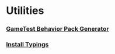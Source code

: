 # Utilities

### [GameTest Behavior Pack Generator](./bp-template/)

### [Install Typings](./install-typings/install-typings.md)